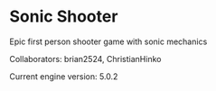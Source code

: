 # Sonic Shooter
Epic first person shooter game with sonic mechanics

Collaborators: brian2524, ChristianHinko


Current engine version: 5.0.2
